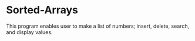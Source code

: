 # Sorted-Arrays
This program enables user to make a list of numbers; insert, delete, search, and display values.
